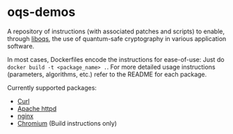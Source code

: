  oqs-demos
======================

A repository of instructions (with associated patches and scripts) to enable, through [liboqs](https://github.com/open-quantum-safe/liboqs), the use of quantum-safe cryptography in various application software.

In most cases, Dockerfiles encode the instructions for ease-of-use: Just do `docker build -t <package_name> .`. For more detailed usage instructions (parameters, algorithms, etc.) refer to the README for each package.

Currently supported packages:

- [Curl](curl)
- [Apache httpd](httpd)
- [nginx](nginx)
- [Chromium](chromium) (Build instructions only)
